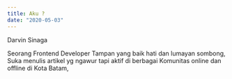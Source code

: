 ```yaml
---
title: Aku ?
date: "2020-05-03"
---
```


Darvin Sinaga

Seorang Frontend Developer Tampan yang baik hati dan lumayan sombong,
Suka menulis artikel yg ngawur tapi aktif di berbagai 
Komunitas online dan offline di Kota Batam,

